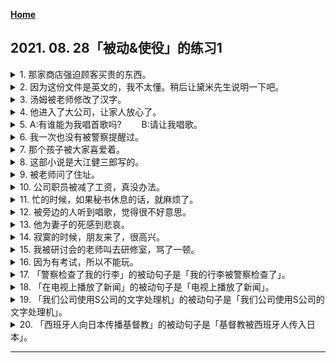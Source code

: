 **[Home](../Menu.md)**
## 2021. 08. 28「被动&使役」的练习1
<details>
<summary>
1. 那家商店强迫顾客买贵的东西。</summary>

あの店　はお客に　高い品物を　無理に買わせる。
</details>

<details>
<summary>
2. 因为这份文件是英文的，我不太懂。稍后让黛米先生说明一下吧。</summary>

この書類は　英語なので、私なら　よく　分かりません。後で　デミさんに　説明させましょう。
</details>

<details>
<summary>
3. 汤姆被老师修改了汉字。</summary>

トムさんは　先生に　漢字を　直されました。
</details>

<details>
<summary>
4. 他进入了大公司，让家人放心了。</summary>

彼は　大きい会社に　入って、家族を　安心させた。
</details>

<details>
<summary>
5. A:有谁能为我唱首歌吗?
　　B:请让我唱歌。</summary>

A:誰か歌って　くれませんか。
B:私に歌わせて　ください。
</details>

<details>
<summary>
6. 我一次也没有被警察提醒过。</summary>

警官に　注意された　ことは　一度も　ありません。
</details>

<details>
<summary>
7. 那个孩子被大家喜爱着。</summary>

その子は　みんなに　愛されています。
</details>

<details>
<summary>
8. 这部小说是大江健三郎写的。</summary>

この小説は　大江健三郎によって　書かれた。
</details>

<details>
<summary>
9. 被老师问了住址。</summary>

先生に　住所を　聞かれました。
</details>

<details>
<summary>
10. 公司职员被减了工资，真没办法。</summary>

社員は　給料を　減らされて　困っています。
</details>

<details>
<summary>
11. 忙的时候，如果秘书休息的话，就麻烦了。</summary>

忙しいとき、秘書に　休まれると、大変　困ります。
</details>

<details>
<summary>
12. 被旁边的人听到唱歌，觉得很不好意思。</summary>

隣の人に　歌を聞かれて　恥ずかしかった。
</details>

<details>
<summary>
13. 他为妻子的死感到悲哀。</summary>

彼は　奥さんに　死なれて　悲しんでいる。
</details>

<details>
<summary>
14. 寂寞的时候，朋友来了，很高兴。</summary>

さびしい　時、友達に　来てもらって　うれしかった。
</details>

<details>
<summary>
15. 我被研讨会的老师叫去研修室，骂了一顿。</summary>

ゼミの先生に　研修室に　呼ばれて　叱られた。
</details>

<details>
<summary>
16. 因为有考试，所以不能玩。</summary>

試験がある　ので、遊べない。
</details>

<details>
<summary>
17. 「警察检查了我的行李」的被动句子是「我的行李被警察检查了」。</summary>

「警官が　私の荷物を　調べた」の　受け身文は　「私は警官に　荷物を調べられた」　です。
</details>

<details>
<summary>
18. 「在电视上播放了新闻」的被动句子是「电视上播放了新闻」。</summary>

「ニュースを　テレビで　放送した」の　受け身文は　「ニュースが　テレビで　放送された」です。
</details>

<details>
<summary>
19. 「我们公司使用S公司的文字处理机」的被动句子是「我们公司使用S公司的文字处理机」。</summary>

「私の会社では S社のワープロを 使っています」の 受け身文は 「私の会社では S社のワープロが 使われています」です。
</details>

<details>
<summary>
20. 「西班牙人向日本传播基督教」的被动句子是「基督教被西班牙人传入日本」。</summary>

「スペイン人は キリスト教を 日本に 伝えた」の 受け身文は「キリスト教は スペイン人によって 日本に 伝えられた」です。
</details>

---
